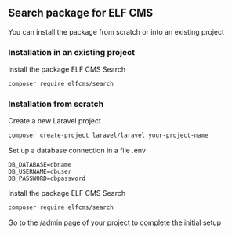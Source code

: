 ## Search package for ELF CMS

You can install the package from scratch or into an existing project

### Installation in an existing project

Install the package ELF CMS Search
```sh
composer require elfcms/search
```

### Installation from scratch

Create a new Laravel project
```sh
composer create-project laravel/laravel your-project-name
```

Set up a database connection in a file .env
```
DB_DATABASE=dbname
DB_USERNAME=dbuser
DB_PASSWORD=dbpassword
```

Install the package ELF CMS Search
```sh
composer require elfcms/search
```

Go to the /admin page of your project to complete the initial setup
